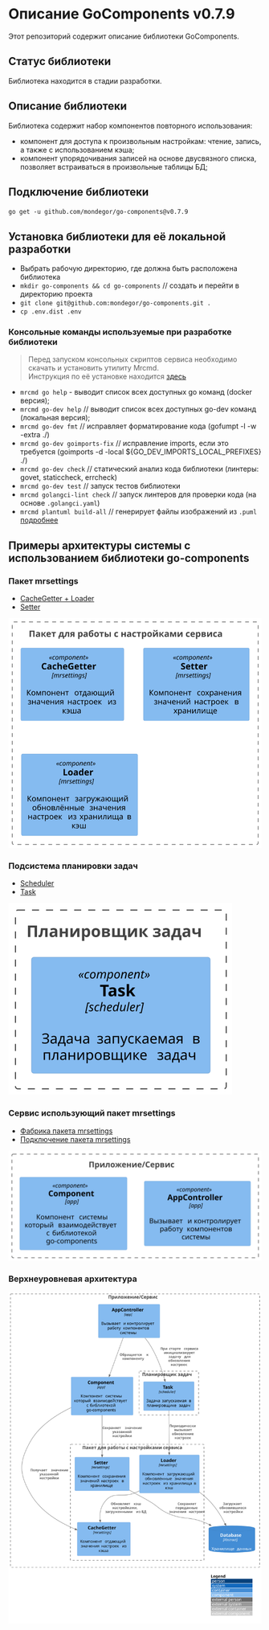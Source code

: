 # Описание GoComponents v0.7.9
Этот репозиторий содержит описание библиотеки GoComponents.

## Статус библиотеки
Библиотека находится в стадии разработки.

## Описание библиотеки
Библиотека содержит набор компонентов повторного использования:
- компонент для доступа к произвольным настройкам: чтение, запись, а также с использованием кэша;
- компонент упорядочивания записей на основе двусвязного списка,
  позволяет встраиваться в произвольные таблицы БД;

## Подключение библиотеки
`go get -u github.com/mondegor/go-components@v0.7.9`

## Установка библиотеки для её локальной разработки

- Выбрать рабочую директорию, где должна быть расположена библиотека
- `mkdir go-components && cd go-components` // создать и перейти в директорию проекта
- `git clone git@github.com:mondegor/go-components.git .`
- `cp .env.dist .env`

### Консольные команды используемые при разработке библиотеки

> Перед запуском консольных скриптов сервиса необходимо скачать и установить утилиту Mrcmd.\
> Инструкция по её установке находится [здесь](https://github.com/mondegor/mrcmd#readme)

- `mrcmd go help` - выводит список всех доступных go команд (docker версия);
- `mrcmd go-dev help` // выводит список всех доступных go-dev команд (локальная версия);
- `mrcmd go-dev fmt` // исправляет форматирование кода (gofumpt -l -w -extra ./)
- `mrcmd go-dev goimports-fix` // исправление imports, если это требуется (goimports -d -local ${GO_DEV_IMPORTS_LOCAL_PREFIXES} ./)
- `mrcmd go-dev check` // статический анализ кода библиотеки (линтеры: govet, staticcheck, errcheck)
- `mrcmd go-dev test` // запуск тестов библиотеки
- `mrcmd golangci-lint check` // запуск линтеров для проверки кода (на основе `.golangci.yaml`)
- `mrcmd plantuml build-all` // генерирует файлы изображений из `.puml` [подробнее](https://github.com/mondegor/mrcmd-plugins/blob/master/plantuml/README.md#%D1%80%D0%B0%D0%B1%D0%BE%D1%82%D0%B0-%D1%81-%D0%B4%D0%BE%D0%BA%D1%83%D0%BC%D0%B5%D0%BD%D1%82%D0%B0%D1%86%D0%B8%D0%B5%D0%B9-%D0%BF%D1%80%D0%BE%D0%B5%D0%BA%D1%82%D0%B0-markdown--plantuml)

## Примеры архитектуры системы с использованием библиотеки go-components

### Пакет mrsettings
- [CacheGetter + Loader](https://github.com/mondegor/go-components/blob/master/mrsettings/component/cachegetter/cache_getter.go)
- [Setter](https://github.com/mondegor/go-components/blob/master/mrsettings/component/setter/component_setter.go)

![image](docs/resources/packages/c4/mrsettings.svg)

### Подсистема планировки задач
- [Scheduler](https://github.com/mondegor/go-webcore/blob/master/mrworker/mrschedule/scheduler.go)
- [Task](https://github.com/mondegor/go-webcore/blob/master/mrworker/mrschedule/task_shell.go)

![image](docs/resources/packages/c4/scheduler.svg)

### Сервис использующий пакет mrsettings
- [Фабрика пакета mrsettings](https://github.com/mondegor/go-sample/blob/master/app/cmd/factory/settings_manager.go)
- [Подключение пакета mrsettings](https://github.com/mondegor/go-sample/blob/bffd398fbc8cb7d3a3a8c521dc4d2babed0061ae/app/cmd/factory/app_environment.go#L137-L143)

![image](docs/resources/packages/c4/app.svg)

### Верхнеуровневая архитектура
![image](docs/resources/diagrams/c4/mrsettings_hld.svg)
